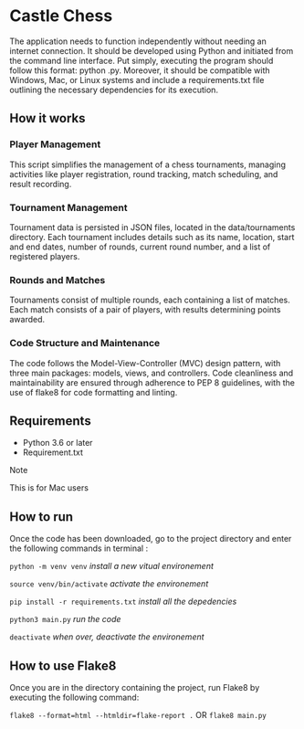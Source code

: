 # Castle Chess #

The application needs to function independently without needing an internet connection. It should be developed using Python and initiated from the command line interface. Put simply, executing the program should follow this format: python <program name>.py. Moreover, it should be compatible with Windows, Mac, or Linux systems and include a requirements.txt file outlining the necessary dependencies for its execution.

## How it works

###  Player Management
This script simplifies the management of a chess tournaments, managing activities like player registration, round tracking, match scheduling, and result recording.

### Tournament Management
Tournament data is persisted in JSON files, located in the data/tournaments directory. Each tournament includes details such as its name, location, start and end dates, number of rounds, current round number, and a list of registered players.

###  Rounds and Matches
Tournaments consist of multiple rounds, each containing a list of matches.
Each match consists of a pair of players, with results determining points awarded.

### Code Structure and Maintenance
The code follows the Model-View-Controller (MVC) design pattern, with three main packages: models, views, and controllers.
Code cleanliness and maintainability are ensured through adherence to PEP 8 guidelines, with the use of flake8 for code formatting and linting.

## Requirements

- Python 3.6 or later
- Requirement.txt

> [!NOTE]
> This is for Mac users

## How to run

Once the code has been downloaded, go to the project directory and enter the following commands in terminal :

  `python -m venv venv` *install a new vitual environement*
    
  `source venv/bin/activate` *activate the environement*
    
  `pip install -r requirements.txt` *install all the depedencies*
    
  `python3 main.py` *run the code*

  `deactivate` *when over, deactivate the environement*

## How to use Flake8

Once you are in the directory containing the project, run Flake8 by executing the following command:
  
  `flake8 --format=html --htmldir=flake-report .`
  OR
   `flake8 main.py`



